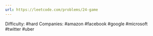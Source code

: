 ```yaml
---
url: https://leetcode.com/problems/24-game
---
```


Difficulty: #hard
Companies: #amazon #facebook #google #microsoft #twitter #uber